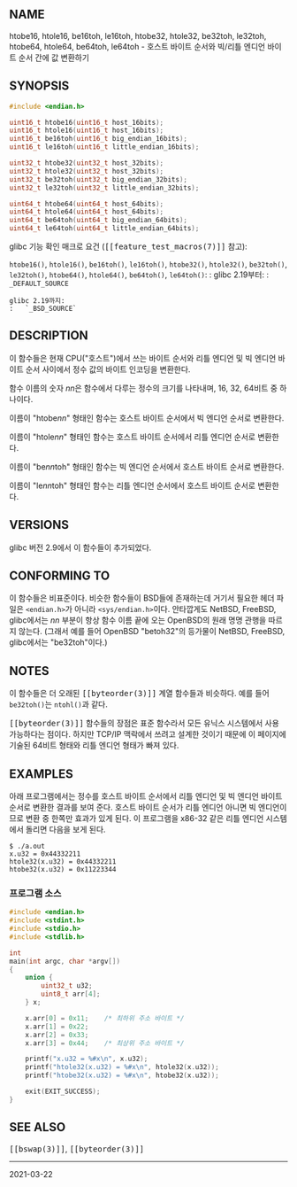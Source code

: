 ## NAME

htobe16, htole16, be16toh, le16toh, htobe32, htole32, be32toh, le32toh, htobe64, htole64, be64toh, le64toh - 호스트 바이트 순서와 빅/리틀 엔디언 바이트 순서 간에 값 변환하기

## SYNOPSIS

```c
#include <endian.h>

uint16_t htobe16(uint16_t host_16bits);
uint16_t htole16(uint16_t host_16bits);
uint16_t be16toh(uint16_t big_endian_16bits);
uint16_t le16toh(uint16_t little_endian_16bits);

uint32_t htobe32(uint32_t host_32bits);
uint32_t htole32(uint32_t host_32bits);
uint32_t be32toh(uint32_t big_endian_32bits);
uint32_t le32toh(uint32_t little_endian_32bits);

uint64_t htobe64(uint64_t host_64bits);
uint64_t htole64(uint64_t host_64bits);
uint64_t be64toh(uint64_t big_endian_64bits);
uint64_t le64toh(uint64_t little_endian_64bits);
```

glibc 기능 확인 매크로 요건 (<tt>[[feature_test_macros(7)]]</tt> 참고):

`htobe16()`, `htole16()`, `be16toh()`, `le16toh()`, `htobe32()`, `htole32()`, `be32toh()`, `le32toh()`, `htobe64()`, `htole64()`, `be64toh()`, `le64toh()`:
:   glibc 2.19부터:
    :   `_DEFAULT_SOURCE`

    glibc 2.19까지:
    :   `_BSD_SOURCE`

## DESCRIPTION

이 함수들은 현재 CPU("호스트")에서 쓰는 바이트 순서와 리틀 엔디언 및 빅 엔디언 바이트 순서 사이에서 정수 값의 바이트 인코딩을 변환한다.

함수 이름의 숫자 *nn*은 함수에서 다루는 정수의 크기를 나타내며, 16, 32, 64비트 중 하나이다.

이름이 "htobe*nn*" 형태인 함수는 호스트 바이트 순서에서 빅 엔디언 순서로 변환한다.

이름이 "htole*nn*" 형태인 함수는 호스트 바이트 순서에서 리틀 엔디언 순서로 변환한다.

이름이 "be*nn*toh" 형태인 함수는 빅 엔디언 순서에서 호스트 바이트 순서로 변환한다.

이름이 "le*nn*toh" 형태인 함수는 리틀 엔디언 순서에서 호스트 바이트 순서로 변환한다.

## VERSIONS

glibc 버전 2.9에서 이 함수들이 추가되었다.

## CONFORMING TO

이 함수들은 비표준이다. 비슷한 함수들이 BSD들에 존재하는데 거기서 필요한 헤더 파일은 `<endian.h>`가 아니라 `<sys/endian.h>`이다. 안타깝게도 NetBSD, FreeBSD, glibc에서는 *nn* 부분이 항상 함수 이름 끝에 오는 OpenBSD의 원래 명명 관행을 따르지 않는다. (그래서 예를 들어 OpenBSD "betoh32"의 등가물이 NetBSD, FreeBSD, glibc에서는 "be32toh"이다.)

## NOTES

이 함수들은 더 오래된 <tt>[[byteorder(3)]]</tt> 계열 함수들과 비슷하다. 예를 들어 `be32toh()`는 `ntohl()`과 같다.

<tt>[[byteorder(3)]]</tt> 함수들의 장점은 표준 함수라서 모든 유닉스 시스템에서 사용 가능하다는 점이다. 하지만 TCP/IP 맥락에서 쓰려고 설계한 것이기 때문에 이 페이지에 기술된 64비트 형태와 리틀 엔디언 형태가 빠져 있다.

## EXAMPLES

아래 프로그램에서는 정수를 호스트 바이트 순서에서 리틀 엔디언 및 빅 엔디언 바이트 순서로 변환한 결과를 보여 준다. 호스트 바이트 순서가 리틀 엔디언 아니면 빅 엔디언이므로 변환 중 한쪽만 효과가 있게 된다. 이 프로그램을 x86-32 같은 리틀 엔디언 시스템에서 돌리면 다음을 보게 된다.

```text
$ ./a.out
x.u32 = 0x44332211
htole32(x.u32) = 0x44332211
htobe32(x.u32) = 0x11223344
```

### 프로그램 소스

```c
#include <endian.h>
#include <stdint.h>
#include <stdio.h>
#include <stdlib.h>

int
main(int argc, char *argv[])
{
    union {
        uint32_t u32;
        uint8_t arr[4];
    } x;

    x.arr[0] = 0x11;    /* 최하위 주소 바이트 */
    x.arr[1] = 0x22;
    x.arr[2] = 0x33;
    x.arr[3] = 0x44;    /* 최상위 주소 바이트 */

    printf("x.u32 = %#x\n", x.u32);
    printf("htole32(x.u32) = %#x\n", htole32(x.u32));
    printf("htobe32(x.u32) = %#x\n", htobe32(x.u32));

    exit(EXIT_SUCCESS);
}
```

## SEE ALSO

<tt>[[bswap(3)]]</tt>, <tt>[[byteorder(3)]]</tt>

----

2021-03-22
